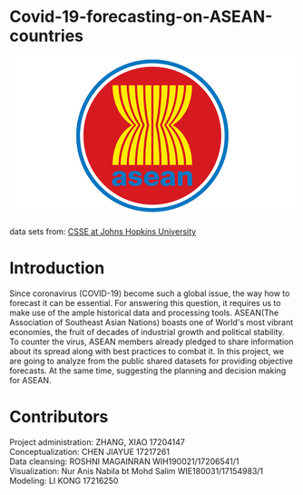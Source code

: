 # Covid-19-forecasting-on-ASEAN-countries
<div align="center">
  <img src="Image/association-of-southeast-asian-nations-asean-vector-logo.png">
</div>

<br/>
data sets from: <a href="https://github.com/CSSEGISandData/COVID-19/tree/master/archived_data/archived_time_series"> CSSE at Johns Hopkins University</a>
<br/>

# Introduction
Since coronavirus (COVID-19) become such a global issue, the way how to forecast it can be essential. For answering this question, it requires us to make use of the ample historical data and processing tools. ASEAN(The Association of Southeast Asian Nations) boasts one of World's most vibrant economies, the fruit of decades of industrial growth and political stability. To counter the virus, ASEAN members already pledged to share information about its spread along with best practices to combat it. In this project, we are going to analyze from the public shared datasets for providing objective forecasts. At the same time, suggesting the planning and decision making for ASEAN. <br/>

# Contributors
Project administration: ZHANG, XIAO 17204147 <br/>
Conceptualization: CHEN JIAYUE 17217261  <br/>
Data cleansing: ROSHNI MAGAINRAN WIH190021/17206541/1  <br/>
Visualization: Nur Anis Nabila bt Mohd Salim WIE180031/17154983/1  <br/>
Modeling: LI KONG 17216250

 
